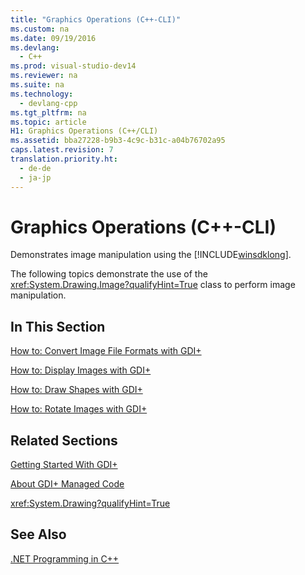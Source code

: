 ```yaml
---
title: "Graphics Operations (C++-CLI)"
ms.custom: na
ms.date: 09/19/2016
ms.devlang: 
  - C++
ms.prod: visual-studio-dev14
ms.reviewer: na
ms.suite: na
ms.technology: 
  - devlang-cpp
ms.tgt_pltfrm: na
ms.topic: article
H1: Graphics Operations (C++/CLI)
ms.assetid: bba27228-b9b3-4c9c-b31c-a04b76702a95
caps.latest.revision: 7
translation.priority.ht: 
  - de-de
  - ja-jp
---
```

# Graphics Operations (C++-CLI)
Demonstrates image manipulation using the [!INCLUDE[winsdklong](../vs140/includes/winsdklong_md.md)].  
  
 The following topics demonstrate the use of the <xref:System.Drawing.Image?qualifyHint=True> class to perform image manipulation.  
  
## In This Section  
 [How to: Convert Image File Formats with GDI+](../vs140/How-to--Convert-Image-File-Formats-with-the-.NET-Framework.md)  
  
 [How to: Display Images with GDI+](../vs140/How-to--Display-Images-with-the-.NET-Framework.md)  
  
 [How to: Draw Shapes with GDI+](../Topic/How%20to:%20Draw%20Shapes%20with%20the%20.NET%20Framework.md)  
  
 [How to: Rotate Images with GDI+](../vs140/How-to--Rotate-Images-with-the-.NET-Framework.md)  
  
## Related Sections  
 [Getting Started With GDI+](assetId:///eb0f6d6f-9e52-4167-9592-ff4b82fb5869)  
  
 [About GDI+ Managed Code](assetId:///a98a76ab-e455-49c9-891c-0491ac932f2c)  
  
 <xref:System.Drawing?qualifyHint=True>  
  
## See Also  
 [.NET Programming in C++](../vs140/.NET-Programming-with-C---CLI--Visual-C---.md)